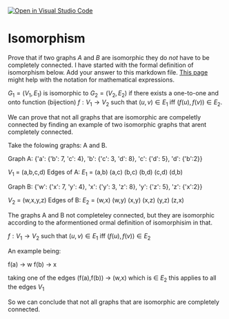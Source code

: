 [![Open in Visual Studio Code](https://classroom.github.com/assets/open-in-vscode-718a45dd9cf7e7f842a935f5ebbe5719a5e09af4491e668f4dbf3b35d5cca122.svg)](https://classroom.github.com/online_ide?assignment_repo_id=12731643&assignment_repo_type=AssignmentRepo)
# Isomorphism

Prove that if two graphs $A$ and $B$ are isomorphic they do *not* have to
be completely connected. I have started with the formal definition of
isomorphism below. Add your answer to this markdown file. [This
page](https://docs.github.com/en/get-started/writing-on-github/working-with-advanced-formatting/writing-mathematical-expressions)
might help with the notation for mathematical expressions.

$G_1=(V_1 , E_1)$ is isomorphic to $G_2 = (V_2, E_2)$ if there exists a
one-to-one and onto function (bijection) $f: V_1 \rightarrow V_2$ such that $(u,v)
\in E_1$ iff $(f(u),f(v)) \in E_2$.

We can prove that not all graphs that are isomorphic are compeletly connected by finding 
an example of two isomorphic graphs that arent completely connected.

Take the folowing graphs: A and B.

Graph A: 
    {'a': {'b': 7, 'c': 4},
    'b': {'c': 3, 'd': 8},
    'c': {'d': 5},
    'd': {'b':2}}

$V_1$ = (a,b,c,d)
Edges of A: $E_1$ = (a,b) (a,c) (b,c) (b,d) (c,d) (d,b)

Graph B: 
    {'w': {'x': 7, 'y': 4},
    'x': {'y': 3, 'z': 8},
    'y': {'z': 5},
    'z': {'x':2}}

$V_2$ = (w,x,y,z)
Edges of B: $E_2$ = (w,x) (w,y) (x,y) (x,z) (y,z) (z,x)


The graphs A and B not completeley connected, but they are isomorphic according to the aformentioned
ormal definition of isomorphisim in that.

 $f: V_1 \rightarrow V_2$ such that $(u,v) \in E_1$ iff $(f(u),f(v)) \in E_2$

An example being:

 f(a) -> w
 f(b) -> x

 taking one of the edges (f(a),f(b)) -> (w,x) which is $\in$ $E_2$
 this applies to all the edges $V_1$

 So we can conclude that not all graphs that are isomorphic are completely connected.

 





